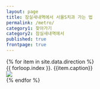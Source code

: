 ```yaml
---
layout: page
title: 잠실새내역에서 서울S치과 가는 법
permalink: /metro/
category1: 찾아가기
category2: 잠실새내역에서
published: true
frontpage: true
---
```


<div id="info">
{% for item in site.data.direction %}
<div class="row">
<div class="col-lg-4">{{ forloop.index }}. {{item.caption}}</div>
<div class="col-lg-8 p-2 d-flex justify-content-center"><img src="{{site.url}}/img/{{item.photo}}"></div>
</div>
{% endfor %}

</div>
